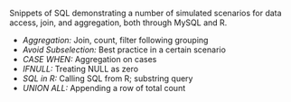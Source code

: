 Snippets of SQL demonstrating a number of simulated scenarios for data access, join, and aggregation, both through MySQL and R.

* _Aggregation:_ Join, count, filter following grouping
* _Avoid Subselection:_ Best practice in a certain scenario
* _CASE WHEN:_ Aggregation on cases
* _IFNULL:_ Treating NULL as zero
* _SQL in R:_ Calling SQL from R; substring query
* _UNION ALL:_ Appending a row of total count
